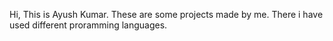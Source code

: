 Hi, This is Ayush Kumar. These are some projects made by me. There i have used different proramming languages.
 
